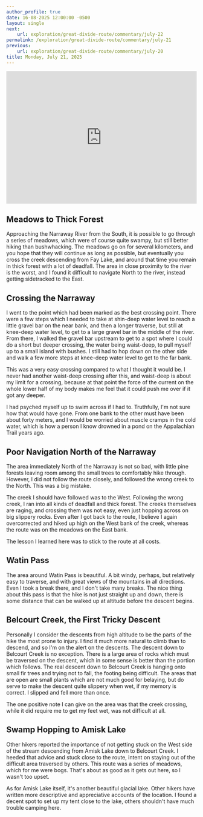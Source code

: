 ```yaml
---
author_profile: true
date: 16-08-2025 12:00:00 -0500
layout: single
next:
    url: exploration/great-divide-route/commentary/july-22
permalink: /exploration/great-divide-route/commentary/july-21
previous:
    url: exploration/great-divide-route/commentary/july-20
title: Monday, July 21, 2025
---
```

<iframe width="100%" height="350px" frameborder="0" allowfullscreen src="https://caltopo.com/m/4CK5RAT"></iframe>

## Meadows to Thick Forest

Approaching the Narraway River from the South, it is possible to go through a series of meadows, which were of course quite swampy, but still better hiking than bushwhacking. The meadows go on for several kilometers, and you hope that they will continue as long as possible, but eventually you cross the creek descending from Fay Lake, and around that time you remain in thick forest with a lot of deadfall. The area in close proximity to the river is the worst, and I found it difficult to navigate North to the river, instead getting sidetracked to the East.

## Crossing the Narraway

I went to the point which had been marked as the best crossing point. There were a few steps which I needed to take at shin-deep water level to reach a little gravel bar on the near bank, and then a longer traverse, but still at knee-deep water level, to get to a large gravel bar in the middle of the river. From there, I walked the gravel bar upstream to get to a spot where I could do a short but deeper crossing, the water being waist-deep, to pull myself up to a small island with bushes. I still had to hop down on the other side and walk a few more steps at knee-deep water level to get to the far bank.

This was a very easy crossing compared to what I thought it would be. I never had another waist-deep crossing after this, and waist-deep is about my limit for a crossing, because at that point the force of the current on the whole lower half of my body makes me feel that it could push me over if it got any deeper.

I had psyched myself up to swim across if I had to. Truthfully, I'm not sure how that would have gone. From one bank to the other must have been about forty meters, and I would be worried about muscle cramps in the cold water, which is how a person I know drowned in a pond on the Appalachian Trail years ago.

## Poor Navigation North of the Narraway

The area immediately North of the Narraway is not so bad, with little pine forests leaving room among the small trees to comfortably hike through. However, I did not follow the route closely, and followed the wrong creek to the North. This was a big mistake.

The creek I should have followed was to the West. Following the wrong creek, I ran into all kinds of deadfall and thick forest. The creeks themselves are raging, and crossing them was not easy, even just hopping across on big slippery rocks. Even after I got back to the route, I believe I again overcorrected and hiked up high on the West bank of the creek, whereas the route was on the meadows on the East bank.

The lesson I learned here was to stick to the route at all costs.

## Watin Pass

The area around Watin Pass is beautiful. A bit windy, perhaps, but relatively easy to traverse, and with great views of the mountains in all directions. Even I took a break there, and I don't take many breaks. The nice thing about this pass is that the hike is not just straight up and down, there is some distance that can be walked up at altitude before the descent begins.

## Belcourt Creek, the First Tricky Descent

Personally I consider the descents from high altitude to be the parts of the hike the most prone to injury. I find it much more natural to climb than to descend, and so I'm on the alert on the descents. The descent down to Belcourt Creek is no exception. There is a large area of rocks which must be traversed on the descent, which in some sense is better than the portion which follows. The real descent down to Belcourt Creek is hanging onto small fir trees and trying not to fall, the footing being difficult. The areas that are open are small plants which are not much good for belaying, but do serve to make the descent quite slippery when wet, if my memory is correct. I slipped and fell more than once.

The one positive note I can give on the area was that the creek crossing, while it did require me to get my feet wet, was not difficult at all.

## Swamp Hopping to Amisk Lake

Other hikers reported the importance of not getting stuck on the West side of the stream descending from Amisk Lake down to Belcourt Creek. I heeded that advice and stuck close to the route, intent on staying out of the difficult area traversed by others. This route was a series of meadows, which for me were bogs. That's about as good as it gets out here, so I wasn't too upset.

As for Amisk Lake itself, it's another beautiful glacial lake. Other hikers have written more descriptive and appreciative accounts of the location. I found a decent spot to set up my tent close to the lake, others shouldn't have much trouble camping here.
